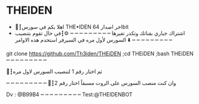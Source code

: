 # THEIDEN
- 🦁┇اهلا بكم في سورس THE•IDEN
اخر اصدار 64bit 
- اشتراك جباري بقناتك وتكدر تغيرها 
┉ ┉ ┉ ┉ ┉ ┉ ┉ ┉ ┉ 
⚙️┇في حال تقوم بتنصيب السورس لأول مره في
 السيرفر استخدم هذه الاوامر ⬇️
┉ ┉ ┉ ┉ ┉ ┉ ┉ ┉ ┉ 

git clone https://github.com/Th3iden/THEiDEN ;cd THEiDEN ;bash THEiDEN
┉ ┉ ┉ ┉ ┉ ┉ ┉ ┉ ┉

🦁┇ثم اختار رقم 1 لتنصيب السورس لاول مره

┉ ┉ ┉ ┉ ┉ ┉ ┉ ┉ ┉
🦁┇وان كنت منصب السورس على الروت مسبقاً اختار رقم 2 

Dv : @B99B4
┉ ┉ ┉ ┉ ┉ ┉ ┉ ┉ ┉
Test:@THEIDENBOT
